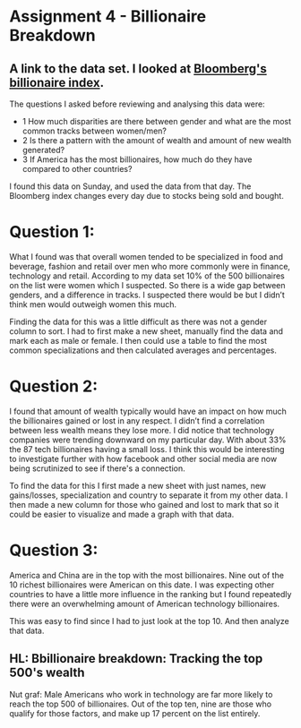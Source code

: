 # Assignment 4 - Billionaire Breakdown
## A link to the data set. I looked at [Bloomberg's billionaire index](https://www.bloomberg.com/billionaires/).
The questions I asked before reviewing and analysing this data were:
* 1 How much disparities are there between gender and what are the most common tracks between women/men?
* 2 Is there a pattern with the amount of wealth and amount of new wealth generated?
* 3 If America has the most billionaires, how much do they have compared to other countries?

I found this data on Sunday, and used the data from that day. The Bloomberg index changes every day due to stocks being sold and bought. 

# Question 1:

What I found was that overall women tended to be specialized in food and beverage, fashion and retail over men who more commonly were in finance, technology and retail. According to my data set 10% of the 500 billionaires on the list were women which I suspected. 
So there is a wide gap between genders, and a difference in tracks. I suspected there would be but I didn’t think men would outweigh women this much. 

Finding the data for this was a little difficult as there was not a gender column to sort. I had to first make a new sheet, manually find the data and mark each as male or female. I then could use a table to find the most common specializations and then calculated averages and percentages. 

# Question 2:
I found that amount of wealth typically would have an impact on how much the billionaires gained or lost in any respect. I didn’t find a correlation between less wealth means they lose more. I did notice that technology companies were trending downward on my particular day. With about 33% the 87 tech billionaires having a small loss. I think this would be interesting to investigate further with how facebook and other social media are now being scrutinized to see if there's a connection. 

To find the data for this I first made a new sheet with just names, new gains/losses, specialization and country to separate it from my other data. I then made a new column for those who gained and lost to mark that so it could be easier to visualize and made a graph with that data. 

# Question 3:

America and China are in the top with the most billionaires. Nine out of the 10 richest billionaires were American on this date. I was expecting other countries to have a little more influence in the ranking but I found repeatedly there were an overwhelming amount of American technology billionaires. 

This was easy to find since I had to just look at the top 10. And then analyze that data. 


## HL: Bbillionaire breakdown: Tracking the top 500's wealth

Nut graf: Male Americans who work in technology are far more likely to reach the top 500 of billionaires. Out of the top ten, nine are those who qualify for those factors, and make up 17 percent on the list entirely. 
